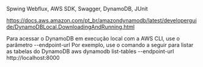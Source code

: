 Spwing Webflux, AWS SDK, Swagger, DynamoDB, JUnit



https://docs.aws.amazon.com/pt_br/amazondynamodb/latest/developerguide/DynamoDBLocal.DownloadingAndRunning.html

Para acessar o DynamoDB em execução local com a AWS CLI, use o parâmetro --endpoint-url Por exemplo, use o comando a seguir para listar as tabelas do DynamoDB
aws dynamodb list-tables --endpoint-url http://localhost:8000
